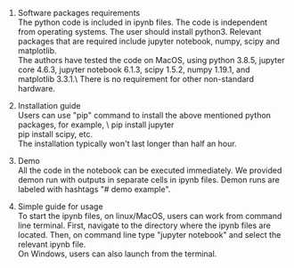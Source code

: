 1. Software packages requirements<br/>
The python code is included in ipynb files. The code is independent from operating systems.
The user should install python3. Relevant packages that are required include jupyter notebook, numpy, scipy and matplotlib.<br/>
The authors have tested the code on MacOS, using python 3.8.5, jupyter core 4.6.3, jupyter notebook 6.1.3, scipy 1.5.2, numpy 1.19.1, and matplotlib 3.3.1.\\
There is no requirement for other non-standard hardware.

2. Installation guide<br/>
Users can use "pip" command to install the above mentioned python packages, for example, \\
pip install jupyter<br/>
pip install scipy, etc.<br/>
The installation typically won't last longer than half an hour.

3. Demo<br/>
All the code in the notebook can be executed immediately. We provided demon run with outputs in separate cells in ipynb files. Demon runs are labeled with hashtags "# demo example".

4. Simple guide for usage<br/>
To start the ipynb files, on linux/MacOS, users can work from command line terminal. First, navigate to the directory where the ipynb files are located. Then, on command line type "jupyter notebook" and select the relevant ipynb file.<br/>
On Windows, users can also launch from the terminal.


